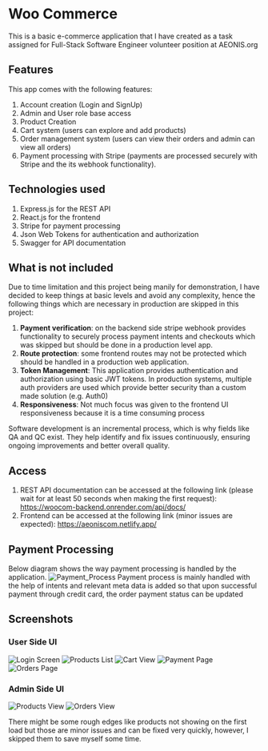 # Woo Commerce
This is a basic e-commerce application that I have created as a task assigned for Full-Stack Software Engineer volunteer position at AEONIS.org

## Features
This app comes with the following features:
1. Account creation (Login and SignUp)
2. Admin and User role base access
3. Product Creation
4. Cart system (users can explore and add products)
5. Order management system (users can view their orders and admin can view all orders)
6. Payment processing with Stripe (payments are processed securely with Stripe and the its webhook functionality).

## Technologies used
1. Express.js for the REST API
2. React.js for the frontend
3. Stripe for payment processing
4. Json Web Tokens for authentication and authorization
5. Swagger for API documentation

## What is not included
Due to time limitation and this project being manily for demonstration, I have decided to keep things at basic levels and avoid any complexity, hence the following things which are necessary in production are skipped in this project:
1. **Payment verification**: on the backend side stripe webhook provides functionality to securely process payment intents and checkouts which was skipped but should be done in a production level app.
2. **Route protection**: some frontend routes may not be protected which should be handled in a production web application.
3. **Token Management**: This application provides authentication and authorization using basic JWT tokens. In production systems, multiple auth providers are used which provide better security than a custom made solution (e.g. Auth0)
4. **Responsiveness**: Not much focus was given to the frontend UI responsiveness because it is a time consuming process

Software development is an incremental process, which is why fields like QA and QC exist. They help identify and fix issues continuously, ensuring ongoing improvements and better overall quality.

## Access
1. REST API documentation can be accessed at the following link (please wait for at least 50 seconds when making the first request): https://woocom-backend.onrender.com/api/docs/
2. Frontend can be accessed at the following link (minor issues are expected): https://aeoniscom.netlify.app/

## Payment Processing
Below diagram shows the way payment processing is handled by the application.
![Payment_Process](https://github.com/user-attachments/assets/6f9797f5-cddf-447b-a290-1064e3af4cfb)
Payment process is mainly handled with the help of intents and relevant meta data is added so that upon successful payment through credit card, the order payment status can be updated

## Screenshots
### User Side UI
![Login Screen](https://github.com/user-attachments/assets/45447e39-41d8-48ea-a822-faec9c25e575)
![Products List](https://github.com/user-attachments/assets/27d6c01b-5eab-4b0c-b486-9aadc8f51d8f)
![Cart View](https://github.com/user-attachments/assets/89e55b88-e98c-479b-b974-824ee77558c2)
![Payment Page](https://github.com/user-attachments/assets/4f1f9437-dafe-4495-b42b-7bd6f23f3a8e)
![Orders Page](https://github.com/user-attachments/assets/c1627918-0a04-4630-a2ea-ce4e5ffbf940)

### Admin Side UI
![Products View](https://github.com/user-attachments/assets/71da09ae-3bfd-4dee-b0f6-319583325a84)
![Orders View](https://github.com/user-attachments/assets/c81d4757-6826-4b52-9e69-37e6a59b1806)

There might be some rough edges like products not showing on the first load but those are minor issues and can be fixed very quickly, however, I skipped them to save myself some time.
